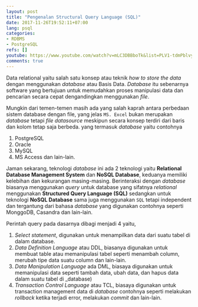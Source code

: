 ```yaml
---
layout: post
title: "Pengenalan Structural Query Language (SQL)"
date: 2017-11-26T19:52:11+07:00
lang: psql
categories:
- RDBMS
- PostgreSQL
refs: []
youtube: https://www.youtube.com/watch?v=mLC3DBBboTk&list=PLV1-tdmPblvypZXSk2GC932nludT345xk&index=2
comments: true
---
```


Data relational yaitu salah satu konsep atau teknik _how to store the data_ dengan menggunakan _database_ atau Basis Data. _Database_ itu sebenarnya software yang bertujuan untuk memudahkan proses manipulasi data dan pencarian secara cepat dengandingkan menggunakan _file_.

Mungkin dari temen-temen masih ada yang salah kaprah antara perbedaan sistem database dengan file, yang jelas `MS. Excel` bukan merupakan _database_ tetapi _file datasource_ meskipun secara konsep terdiri dari baris dan kolom tetap saja berbeda. yang termasuk _database_ yaitu contohnya

1. PostgreSQL
2. Oracle
3. MySQL
4. MS Access dan lain-lain.

Jaman sekarang, teknologi _database_ ini ada 2 teknologi yaitu **Relational Database Management System** dan **NoSQL Database**, keduanya memiliki kelebihan dan kekurangan masing-masing. Berinteraksi dengan _database_ biasanya menggunakan _query_ untuk database yang sifatnya _relational_ menggunakan **Structured Query Language (SQL)** sedangkan untuk teknologi **NoSQL Database** sama juga menggunakan `SQL` tetapi independent dan tergantung dari bahasa _database_ yang digunakan contohnya seperti MonggoDB, Casandra dan lain-lain.

Perintah query pada dasarnya dibagi menjadi 4 yaitu,

1. _Select statement_, digunakan untuk menampilkan data dari suatu tabel di dalam database.
2. _Data Definition Language_ atau DDL, biasanya digunakan untuk membuat table atau memanipulasi tabel seperti menambah column, merubah tipe data suatu column dan lain-lain.
3. _Data Manipulation Language_ ada DML, biasaya digunakan untuk memanipulasi data seperti tambah data, ubah data, dan hapus data dalam suatu tabel di _database)
4. _Transaction Control Language_ atau TCL, biasaya digunakan untuk transaction management data di _database_ contohnya seperti melakukan _rollback_ ketika terjadi error, melakukan _commit_ dan lain-lain.
